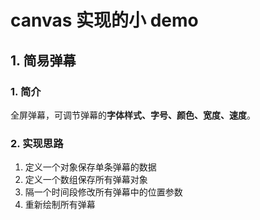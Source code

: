 # canvas 实现的小 demo

## 1. 简易弹幕

### 1. 简介

全屏弹幕，可调节弹幕的**字体样式、字号、颜色、宽度、速度**。

### 2. 实现思路

1. 定义一个对象保存单条弹幕的数据
2. 定义一个数组保存所有弹幕对象
3. 隔一个时间段修改所有弹幕中的位置参数
4. 重新绘制所有弹幕